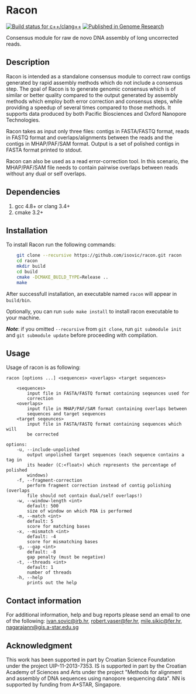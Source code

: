 # Racon

[![Build status for c++/clang++](https://travis-ci.org/isovic/racon.svg?branch=refactor_v)](https://travis-ci.org/isovic/racon)
[![Published in Genome Research](https://img.shields.io/badge/published%20in-Genome%20Research-blue.svg)](https://doi.org/10.1101/gr.214270.116)

Consensus module for raw de novo DNA assembly of long uncorrected reads.

## Description
Racon is intended as a standalone consensus module to correct raw contigs generated by rapid assembly methods which do not include a consensus step. The goal of Racon is to generate genomic consensus which is of similar or better quality compared to the output generated by assembly methods which employ both error correction and consensus steps, while providing a speedup of several times compared to those methods. It supports data produced by both Pacific Biosciences and Oxford Nanopore Technologies.

Racon takes as input only three files: contigs in FASTA/FASTQ format, reads in FASTQ format and overlaps/alignments between the reads and the contigs in MHAP/PAF/SAM format. Output is a set of polished contigs in FASTA format printed to stdout.

Racon can also be used as a read error-correction tool. In this scenario, the MHAP/PAF/SAM file needs to contain pairwise overlaps between reads without any dual or self overlaps.  

## Dependencies
1. gcc 4.8+ or clang 3.4+
2. cmake 3.2+

## Installation
To install Racon run the following commands:

```bash
    git clone --recursive https://github.com/isovic/racon.git racon
    cd racon
    mkdir build
    cd build
    cmake -DCMAKE_BUILD_TYPE=Release ..
    make
```

After successfull installation, an executable named `racon` will appear in `build/bin`.

Optionally, you can run `sudo make install` to install racon executable to your machine.

***Note***: if you omitted `--recursive` from `git clone`, run `git submodule init` and `git submodule update` before proceeding with compilation.

## Usage
Usage of racon is as following:

    racon [options ...] <sequences> <overlaps> <target sequences>

        <sequences>
            input file in FASTA/FASTQ format containing seqeunces used for
            correction
        <overlaps>
            input file in MHAP/PAF/SAM format containing overlaps between
            sequences and target sequences
        <target seqeunces>
            input file in FASTA/FASTQ format containing sequences which will
            be corrected

    options:
        -u, --include-unpolished
            output unpolished target sequences (each sequence contains a tag in
            its header (C:<float>) which represents the percentage of polished
            windows)
        -f, --fragment-correction
            perform fragment correction instead of contig polishing (overlaps
            file should not contain dual/self overlaps!)
        -w, --window-length <int>
            default: 500
            size of window on which POA is performed
        -m, --match <int>
            default: 5
            score for matching bases
        -x, --mismatch <int>
            default: -4
            score for mismatching bases
        -g, --gap <int>
            default: -8
            gap penalty (must be negative)
        -t, --threads <int>
            default: 1
            number of threads
        -h, --help
            prints out the help

## Contact information

For additional information, help and bug reports please send an email to one of the following: ivan.sovic@irb.hr, robert.vaser@fer.hr, mile.sikic@fer.hr, nagarajann@gis.a-star.edu.sg

## Acknowledgment

This work has been supported in part by Croatian Science Foundation under the project UIP-11-2013-7353. IS is supported in part by the Croatian Academy of Sciences and Arts under the project "Methods for alignment and assembly of DNA sequences using nanopore sequencing data". NN is supported by funding from A*STAR, Singapore.
